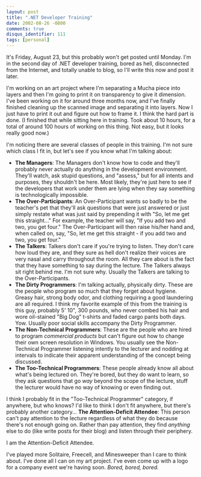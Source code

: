 ```yaml
---
layout: post
title: ".NET Developer Training"
date: 2002-08-26 -0800
comments: true
disqus_identifier: 111
tags: [personal]
---
```

It's Friday, August 23, but this probably won't get posted until Monday.
I'm in the second day of .NET developer training, bored as hell,
disconnected from the Internet, and totally unable to blog, so I'll
write this now and post it later.

 I'm working on an art project where I'm separating a Mucha piece into
layers and then I'm going to print it on transparency to give it
dimension. I've been working on it for around three months now, and I've
finally finished cleaning up the scanned image and separating it into
layers. Now I just have to print it out and figure out how to frame it.
I think the hard part is done. (I finished that while sitting here in
training. Took about 10 hours, for a total of around 100 hours of
working on this thing. Not easy, but it looks really good now.)

 I'm noticing there are several classes of people in this training. I'm
not sure which class I fit in, but let's see if you know what I'm
talking about:

-   **The Managers**: The Managers don't know how to code and they'll
    probably never actually do anything in the development environment.
    They'll watch, ask stupid questions, and "assess," but for all
    intents and purposes, they shouldn't be here. Most likely, they're
    just here to see if the developers that work under them are lying
    when they say something is technologically impossible.
-   **The Over-Participants**: An Over-Participant wants so badly to be
    the teacher's pet that they'll ask questions that were just answered
    or just simply restate what was just said by prepending it with "So,
    let me get this straight..." For example, the teacher will say, "If
    you add two and two, you get four." The Over-Participant will then
    raise his/her hand and, when called on, say, "So, let me get this
    straight - if you add two and two, you get four."
-   **The Talkers**: Talkers don't care if you're trying to listen. They
    don't care how loud they are, and they sure as hell don't realize
    their voices are very nasal and carry throughout the room. All they
    care about is the fact that they have something to say during the
    lecture. The Talkers always sit right behind me. I'm not sure why.
    Usually the Talkers are talking to the Over-Participants.
-   **The Dirty Programmers**: I'm talking actually, physically dirty.
    These are the people who program so much that they forget about
    hygiene. Greasy hair, strong body odor, and clothing requiring a
    good laundering are all required. I think my favorite example of
    this from the training is this guy, probably 5' 10", 300 pounds, who
    never combed his hair and wore oil-stained "Big Dog" t-shirts and
    faded cargo pants both days. Yow. Usually poor social skills
    accompany the Dirty Programmer.
-   **The Non-Technical Programmers**: These are the people who are
    hired to program *commercial products* but can't figure out how to
    change their own screen resolution in Windows. You usually see the
    Non-Technical Programmer listening intently to the lecturer and
    nodding at intervals to indicate their apparent understanding of the
    concept being discussed.
-   **The Too-Technical Programmers**: These people already know all
    about what's being lectured on. They're bored, but they do want to
    learn, so they ask questions that go *way* beyond the scope of the
    lecture, stuff the lecturer would have no way of knowing or even
    finding out.

I think I probably fit in the "Too-Technical Programmer" category, if
anywhere, but who knows? I'd like to think I don't fit anywhere, but
there's probably another category... **The Attention-Deficit Attendee**:
This person can't pay attention to the lecture regardless of what they
do because there's not enough going on. Rather than pay attention, they
find *anything* else to do (like write posts for their blog) and listen
through their periphery.

 I am the Attention-Deficit Attendee.

 I've played more Solitaire, Freecell, and Minesweeper than I care to
think about. I've done all I can on my art project. I've even come up
with a logo for a company event we're having soon. *Bored, bored,
bored.*

